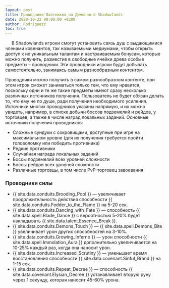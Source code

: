 ```yaml
---
layout: post
title: Проводники Охотников на Демонов в Shadowlands
date: 2020-10-22 00:00:00 +0200
author: Rodriguezz
toc: true
---
```


<p style="text-indent: 20px;">В Shadowlands игроки смогут установить связь душ с выдающимися членами ковенантов, так называемыми медиумами, чтобы открыть доступ к их уникальным талантам и настраиваемым бонусам, которые можно получить, разместив в свободные ячейки древа особые предметы – проводники.  Эти проводники игроки будут добывать самостоятельно, занимаясь самым разнообразным контентом.</p>

Проводники можно получить в самом разнообразном контенте, при этом игрок сможет заниматься только тем, что ему нравится, поскольку одни и те же такие предметы имеют сразу несколько различных источников получения. Пользователь не будет обязан делать то, что ему не по душе, ради получения необходимого усиления. Источники многих проводников указаны напрямую, и их можно увидеть, например, в списке добычи боссов подземелий и рейдов, у торговцев, а также в числе наград локальных заданий. Основные источники получения проводников:

* Сложные сундуки с сокровищами, доступные при игре на максимальном уровне (для их получения требуется пройти головоломку или победить противника)
* Редкие противники
* Случайная награда локальных заданий
* Боссы подземелий всех уровней сложности
* Боссы рейдов всех уровней сложности
* Различные торговцы, в том числе PvP-торговец завоевания

### Проводники силы

* {{ site.data.сonduits.Brooding_Pool }} — увеличивает продолжительность действия способности {{ site.data.сonduits.Fodder_to_the_Flame }} на 5-20 сек.
* {{ site.data.сonduits.Dancing_with_Fate }} — способность {{ site.data.spell.Blade_Dance }} с вероятностью 5-20% будет накладывать {{ site.data.talent.Essence_Break }}.
* {{ site.data.сonduits.Demons_Touch }} — {{ site.data.spell.Demons_Bite }} увеличивает урон других способностей на 3-10%.
* {{ site.data.сonduits.Growing_Inferno }} — урон способности {{ site.data.spell.Immolation_Aura }} дополнительно увеличивается на 10-25% каждый раз, когда она наносит урон.
* {{ site.data.сonduits.Increased_Scrutiny }} — уменьшает время восстановления способности {{ site.data.covenant.Sinful_Brand }} на 1-15 сек.
* {{ site.data.сonduits.Repeat_Decree }} — способность {{ site.data.covenant.Elysian_Decree }} устанавливает вторую руну через 1 секунду, которая наносит 45-60% урона.




